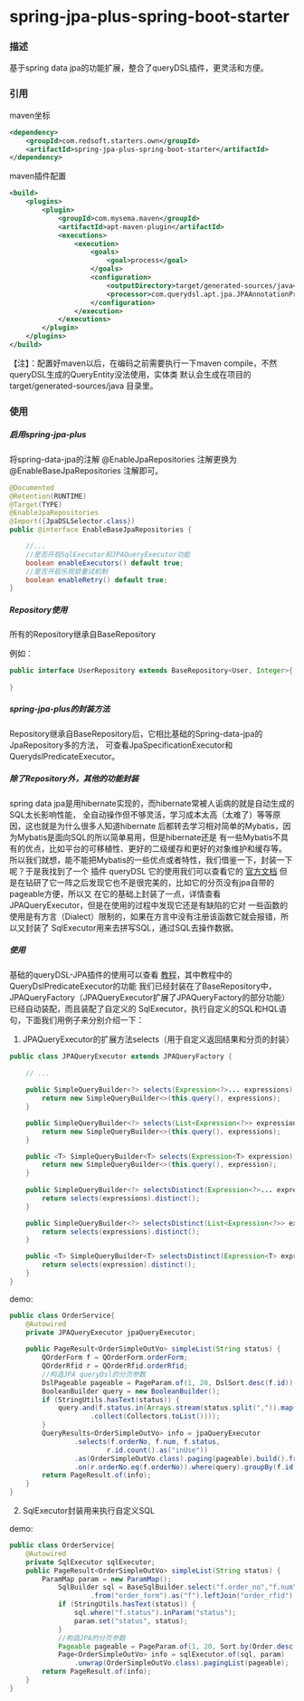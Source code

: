 # spring-jpa-plus-spring-boot-starter
### 描述
基于spring data jpa的功能扩展，整合了queryDSL插件，更灵活和方便。 

### 引用
maven坐标 
```xml
<dependency>
    <groupId>com.redsoft.starters.own</groupId>
    <artifactId>spring-jpa-plus-spring-boot-starter</artifactId>
</dependency>
```
maven插件配置
```xml
<build>
    <plugins>
        <plugin>
            <groupId>com.mysema.maven</groupId>
            <artifactId>apt-maven-plugin</artifactId>
            <executions>
                <execution>
                    <goals>
                        <goal>process</goal>
                    </goals>
                    <configuration>
                        <outputDirectory>target/generated-sources/java</outputDirectory>
                        <processor>com.querydsl.apt.jpa.JPAAnnotationProcessor</processor>
                    </configuration>
                </execution>
            </executions>
        </plugin>
    </plugins>
</build>
```
【注】：配置好maven以后，在编码之前需要执行一下maven
compile，不然queryDSL生成的QueryEntity没法使用，实体类 默认会生成在项目的
target/generated-sources/java 目录里。 

### 使用
##### 启用spring-jpa-plus
将spring-data-jpa的注解 @EnableJpaRepositories 注解更换为
@EnableBaseJpaRepositories 注解即可。
```java
@Documented
@Retention(RUNTIME)
@Target(TYPE)
@EnableJpaRepositories
@Import({JpaDSLSelector.class})
public @interface EnableBaseJpaRepositories {

    //...
    //是否开启SqlExecutor和JPAQueryExecutor功能
    boolean enableExecutors() default true;
    //是否开启乐观锁重试机制
    boolean enableRetry() default true;
}
``` 

##### Repository使用
所有的Repository继承自BaseRepository

例如：
``` java
public interface UserRepository extends BaseRepository<User, Integer>{
    
}
```
##### spring-jpa-plus的封装方法
Repository继承自BaseRepository后，它相比基础的Spring-data-jpa的JpaRepository多的方法，
可查看JpaSpecificationExecutor和QuerydslPredicateExecutor。

##### 除了Repository外，其他的功能封装
spring data
jpa是用hibernate实现的，而hibernate常被人诟病的就是自动生成的SQL太长影响性能，
全自动操作但不够灵活，学习成本太高（太难了）等等原因，这也就是为什么很多人知道hibernate
后都转去学习相对简单的Mybatis，因为Mybatis是面向SQL的所以简单易用，但是hibernate还是
有一些Mybatis不具有的优点，比如平台的可移植性、更好的二级缓存和更好的对象维护和缓存等。
所以我们就想，能不能把Mybatis的一些优点或者特性，我们借鉴一下，封装一下呢？于是我找到了一个
插件 queryDSL 它的使用我们可以查看它的
[官方文档](http://www.querydsl.com/static/querydsl/latest/reference/html/index.html)
但是在钻研了它一阵之后发现它也不是很完美的，比如它的分页没有jpa自带的pageable方便，所以又
在它的基础上封装了一点，详情查看JPAQueryExecutor，但是在使用的过程中发现它还是有缺陷的它对
一些函数的使用是有方言（Dialect）限制的，如果在方言中没有注册该函数它就会报错，所以又封装了
SqlExecutor用来去拼写SQL，通过SQL去操作数据。

##### 使用
基础的queryDSL-JPA插件的使用可以查看
[教程](https://www.jianshu.com/p/69dcb1b85bbb)，其中教程中的QueryDslPredicateExecutor的功能
我们已经封装在了BaseRepository中，JPAQueryFactory（JPAQueryExecutor扩展了JPAQueryFactory的部分功能）
已经自动装配，而且装配了自定义的 SqlExecutor，执行自定义的SQL和HQL语句，下面我们用例子来分别介绍一下：

1. JPAQueryExecutor的扩展方法selects（用于自定义返回结果和分页的封装）

```java
public class JPAQueryExecutor extends JPAQueryFactory {
    
    // ...
    
    public SimpleQueryBuilder<?> selects(Expression<?>... expressions) {
        return new SimpleQueryBuilder<>(this.query(), expressions);
    }

    public SimpleQueryBuilder<?> selects(List<Expression<?>> expressions) {
        return new SimpleQueryBuilder<>(this.query(), expressions);
    }

    public <T> SimpleQueryBuilder<T> selects(Expression<T> expression) {
        return new SimpleQueryBuilder<>(this.query(), expression);
    }
    
    public SimpleQueryBuilder<?> selectsDistinct(Expression<?>... expressions) {
        return selects(expressions).distinct();
    }

    public SimpleQueryBuilder<?> selectsDistinct(List<Expression<?>> expressions) {
        return selects(expressions).distinct();
    }

    public <T> SimpleQueryBuilder<T> selectsDistinct(Expression<T> expression) {
        return selects(expression).distinct();
    }
}
```
demo: 
```java
public class OrderService{
    @Autowired
    private JPAQueryExecutor jpaQueryExecutor;
    
    public PageResult<OrderSimpleOutVo> simpleList(String status) {
        QOrderForm f = QOrderForm.orderForm;
        QOrderRfid r = QOrderRfid.orderRfid;
        //构造JPA queryDsl的分页参数
        DslPageable pageable = PageParam.of(1, 20, DslSort.desc(f.id));
        BooleanBuilder query = new BooleanBuilder();
        if (StringUtils.hasText(status)) {
            query.and(f.status.in(Arrays.stream(status.split(",")).map(Byte::valueOf)
                    .collect(Collectors.toList())));
        }
        QueryResults<OrderSimpleOutVo> info = jpaQueryExecutor
                .selects(f.orderNo, f.num, f.status,
                        r.id.count().as("inUse"))
                .as(OrderSimpleOutVo.class).paging(pageable).build().from(f).leftJoin(r)
                .on(r.orderNo.eq(f.orderNo)).where(query).groupBy(f.id).fetchResults();
        return PageResult.of(info);
    }
}
```

2. SqlExecutor封装用来执行自定义SQL 

demo:
```java
public class OrderService{
    @Autowired
    private SqlExecutor sqlExecutor;
    public PageResult<OrderSimpleOutVo> simpleList(String status) {
        ParamMap param = new ParamMap();
            SqlBuilder sql = BaseSqlBuilder.select("f.order_no","f.num","f.status", "count(r.id) inUse")
                    .from("order_form").as("f").leftJoin("order_rfid").as("r").on("r.order_no").eq("f.order_no");
            if (StringUtils.hasText(status)) {
                sql.where("f.status").inParam("status");
                param.set("status", status);
            }
            //构造JPA的分页参数
            Pageable pageable = PageParam.of(1, 20, Sort.by(Order.desc("f.id")));
            Page<OrderSimpleOutVo> info = sqlExecutor.of(sql, param)
                .unwrap(OrderSimpleOutVo.class).pagingList(pageable);
        return PageResult.of(info);
    }
}
```
